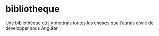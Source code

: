# bibliotheque
Une bibliothèque où j'y mettrais toutes les choses que j'aurais envie de développer sous Angular
